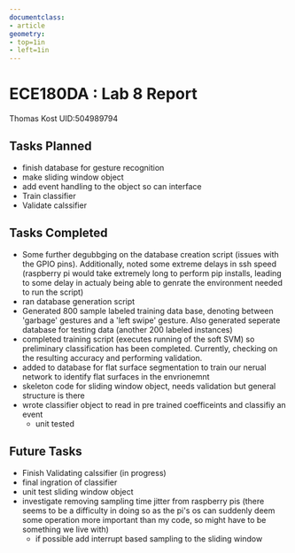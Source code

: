 ```yaml
---
documentclass:
- article
geometry:
- top=1in
- left=1in
---
```

# ECE180DA : Lab 8 Report

Thomas Kost
UID:504989794

## Tasks Planned
- finish database for gesture recognition
- make sliding window object
- add event handling to the object so can interface
- Train classifier
- Validate calssifier

## Tasks Completed
- Some further degubbging on the database creation script (issues with the GPIO pins). Additionally, noted some extreme delays in ssh speed (raspberry pi would take extremely long to perform pip installs, leading to some delay in actualy being able to genrate the environment needed to run the script)
- ran database generation script
- Generated 800 sample labeled training data base, denoting between 'garbage' gestures and a 'left swipe' gesture. Also generated seperate database for testing data (another 200 labeled instances)
- completed training script (executes running of the soft SVM) so preliminary classification has been completed. Currently, checking on the resulting accuracy and performing validation.
- added to database for flat surface segmentation to train our nerual network to identify flat surfaces in the envrionemnt
- skeleton code for sliding window object, needs validation but general structure is there
- wrote classifier object to read in pre trained coefficeints and classifiy an event
    - unit tested
## Future Tasks
- Finish Validating calssifier (in progress)
- final ingration of classifier
- unit test sliding window object
- investigate removing sampling time jitter from raspberry pis (there seems to be a difficulty in doing so as the pi's os can suddenly deem some operation more important than my code, so might have to be something we live with)
    - if possible add interrupt based sampling to the sliding window

